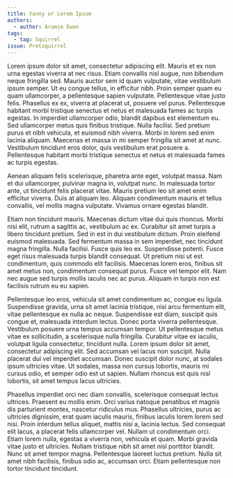 ```yaml
---
title: Yanny or Lorem Ipsum
authors:
  - author: Aramie Ewen
tags:
  - tag: Squirrel
issue: Pretzquirrel
---
```

<!--StartFragment-->

Lorem ipsum dolor sit amet, consectetur adipiscing elit. Mauris et ex non urna egestas viverra at nec risus. Etiam convallis nisl augue, non bibendum neque fringilla sed. Mauris auctor sem id quam vulputate, vitae vestibulum ipsum semper. Ut eu congue tellus, in efficitur nibh. Proin semper quam eu quam ullamcorper, a pellentesque sapien vulputate. Pellentesque vitae justo felis. Phasellus ex ex, viverra at placerat ut, posuere vel purus. Pellentesque habitant morbi tristique senectus et netus et malesuada fames ac turpis egestas. In imperdiet ullamcorper odio, blandit dapibus est elementum eu. Sed ullamcorper metus quis finibus tristique. Nulla facilisi. Sed pretium purus et nibh vehicula, et euismod nibh viverra. Morbi in lorem sed enim lacinia aliquam. Maecenas et massa in mi semper fringilla sit amet at nunc. Vestibulum tincidunt eros dolor, quis vestibulum erat posuere a. Pellentesque habitant morbi tristique senectus et netus et malesuada fames ac turpis egestas.

Aenean aliquam felis scelerisque, pharetra ante eget, volutpat massa. Nam et dui ullamcorper, pulvinar magna in, volutpat nunc. In malesuada tortor ante, ut tincidunt felis placerat vitae. Mauris pretium leo sit amet enim efficitur viverra. Duis at aliquam leo. Aliquam condimentum mauris et tellus convallis, vel mollis magna vulputate. Vivamus ornare egestas blandit.

Etiam non tincidunt mauris. Maecenas dictum vitae dui quis rhoncus. Morbi nisi elit, rutrum a sagittis ac, vestibulum ac ex. Curabitur sit amet turpis a libero tincidunt pretium. Sed in est in dui vestibulum dictum. Proin eleifend euismod malesuada. Sed fermentum massa in sem imperdiet, nec tincidunt magna fringilla. Nulla facilisi. Fusce quis leo ex. Suspendisse potenti. Fusce eget risus malesuada turpis blandit consequat. Ut pretium nisi ut est condimentum, quis commodo elit facilisis. Maecenas lorem eros, finibus sit amet metus non, condimentum consequat purus. Fusce vel tempor elit. Nam nec augue sed turpis mollis iaculis nec ac purus. Aliquam in turpis non est facilisis rutrum eu eu sapien.

Pellentesque leo eros, vehicula sit amet condimentum ac, congue eu ligula. Suspendisse gravida, urna sit amet lacinia tristique, nisi arcu fermentum elit, vitae pellentesque ex nulla ac neque. Suspendisse est diam, suscipit quis congue et, malesuada interdum lectus. Donec porta viverra pellentesque. Vestibulum posuere urna tempus accumsan tempor. Ut pellentesque metus vitae ex sollicitudin, a scelerisque nulla fringilla. Curabitur vitae ex iaculis, volutpat ligula consectetur, tincidunt nulla. Lorem ipsum dolor sit amet, consectetur adipiscing elit. Sed accumsan vel lacus non suscipit. Nulla placerat dui vel imperdiet accumsan. Donec suscipit dolor nunc, at sodales ipsum ultricies vitae. Ut sodales, massa non cursus lobortis, mauris mi cursus odio, et semper odio est ut sapien. Nullam rhoncus est quis nisl lobortis, sit amet tempus lacus ultricies.

Phasellus imperdiet orci nec diam convallis, scelerisque consequat lectus ultrices. Praesent eu mollis enim. Orci varius natoque penatibus et magnis dis parturient montes, nascetur ridiculus mus. Phasellus ultricies, purus ac ultricies dignissim, erat quam iaculis mauris, finibus iaculis lorem lorem sed nisi. Proin interdum tellus aliquet, mattis nisi a, lacinia lectus. Sed consequat elit lacus, a placerat felis ullamcorper vel. Nullam ut condimentum orci. Etiam lorem nulla, egestas a viverra non, vehicula et quam. Morbi gravida vitae justo et ultricies. Nullam tristique nibh sit amet nisl porttitor blandit. Nunc sit amet tempor magna. Pellentesque laoreet luctus pretium. Nulla sit amet nibh facilisis, finibus odio ac, accumsan orci. Etiam pellentesque non tortor tincidunt tincidunt.

<!--EndFragment-->